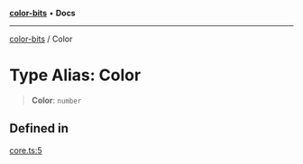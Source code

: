 [**color-bits**](../README.md) • **Docs**

***

[color-bits](../README.md) / Color

# Type Alias: Color

> **Color**: `number`

## Defined in

[core.ts:5](https://github.com/romgrk/color-bits/blob/c5c0102ea19a813c9c975d4fbcf79d350814076c/src/core.ts#L5)
